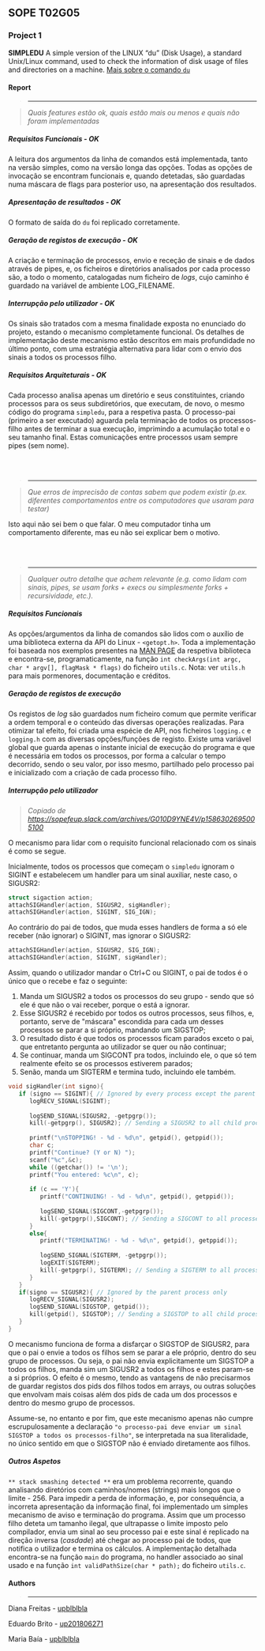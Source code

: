 SOPE T02G05
----------

### Project 1

**SIMPLEDU**
A simple version of the LINUX “du” (Disk Usage), a standard Unix/Linux command, used to check the information of disk usage of files and directories on a machine.
[Mais sobre o comando `du`](http://man7.org/linux/man-pages/man1/du.1.html)

#### Report

>-----------------------------------------------------------------------------

>*Quais features estão ok, quais estão mais ou menos e quais não foram implementadas*

##### Requisitos Funcionais - *OK*
A leitura dos argumentos da linha de comandos está implementada, tanto na versão simples, como na versão longa das opções.
Todas as opções de invocação se encontram funcionais e, quando detetadas, são guardadas numa máscara de flags para posterior uso, na apresentação dos resultados.

##### Apresentação de resultados - *OK*
O formato de saída do `du` foi replicado corretamente. 

##### Geração de registos de execução - *OK*
A criação e terminação de processos, envio e receção de sinais e de dados através de pipes, e, os ficheiros e diretórios analisados por cada processo são, a todo o momento, catalogadas num ficheiro de *logs*, cujo caminho é guardado na variável de ambiente LOG_FILENAME.

##### Interrupção pelo utilizador - *OK*
Os sinais são tratados com a mesma finalidade exposta no enunciado do projeto, estando o mecanismo completamente funcional. Os detalhes de implementação deste mecanismo estão descritos em mais profundidade no último ponto, com uma estratégia alternativa para lidar com o envio dos sinais a todos os processos filho.

##### Requisitos Arquiteturais - *OK*
Cada processo analisa apenas um diretório e seus constituintes, criando processos para os seus subdiretórios, que executam, de novo, o mesmo código do programa `simpledu`, para a respetiva pasta.
O processo-pai (primeiro a ser executado) aguarda pela terminação de todos os processos-filho antes de terminar a sua execução, imprimindo a acumulação total e o seu tamanho final.
Estas comunicações entre processos usam sempre pipes (sem nome).

<br>
<br>

>-----------------------------------------------------------------------------

>*Que erros de imprecisão de contas sabem que podem existir (p.ex. diferentes comportamentos entre os computadores que usaram para testar)*

<!-- ESCREVER RESPOSTA EM BAIXO DESTE COMENTÁRIO -->
Isto aqui não sei bem o que falar. 
O meu computador tinha um comportamento diferente, mas eu não sei explicar bem o motivo.

<br>
<br>

>-----------------------------------------------------------------------------

>*Qualquer outro detalhe que achem relevante (e.g. como lidam com sinais, pipes, se usam forks + execs ou simplesmente forks + recursividade, etc.).*

<!-- ESCREVER RESPOSTA EM BAIXO DESTE COMENTÁRIO -->
##### Requisitos Funcionais
As opções/argumentos da linha de comandos são lidos com o auxílio de uma biblioteca externa da API do Linux - `<getopt.h>`. Toda a implementação foi baseada nos exemplos presentes na [MAN PAGE](https://linux.die.net/man/3/getopt_long) da respetiva biblioteca e encontra-se, programaticamente, na função `int checkArgs(int argc, char * argv[], flagMask * flags)` do ficheiro `utils.c`. 
Nota: ver `utils.h` para mais pormenores, documentação e créditos.

##### Geração de registos de execução
Os registos de *log* são guardados num ficheiro comum que permite verificar a ordem temporal e o conteúdo das diversas operações realizadas. Para otimizar tal efeito, foi criada uma espécie de API, nos ficheiros `logging.c` e `logging.h` com as diversas opções/funções de registo. Existe uma variável global que guarda apenas o instante inicial de execução do programa e que é necessária em todos os processos, por forma a calcular o tempo decorrido, sendo o seu valor, por isso mesmo, partilhado pelo processo pai e inicializado com a criação de cada processo filho.

##### Interrupção pelo utilizador
> *Copiado de https://sopefeup.slack.com/archives/G010D9YNE4V/p1586302695005100*

O mecanismo para lidar com o requisito funcional relacionado com os sinais é como se segue.

Inicialmente, todos os processos que começam o `simpledu` ignoram o SIGINT e estabelecem um handler para um sinal auxiliar, neste caso, o SIGUSR2:

```c
struct sigaction action;
attachSIGHandler(action, SIGUSR2, sigHandler);
attachSIGHandler(action, SIGINT, SIG_IGN);
```

Ao contrário do pai de todos, que muda esses handlers de forma a só ele receber (não ignorar) o SIGINT, mas ignorar o SIGUSR2:

```c
attachSIGHandler(action, SIGUSR2, SIG_IGN);
attachSIGHandler(action, SIGINT, sigHandler);
```

Assim, quando o utilizador mandar o Ctrl+C ou SIGINT, o pai de todos é o único que o recebe e faz o seguinte:
1. Manda um SIGUSR2 a todos os processos do seu grupo - sendo que só ele é que não o vai receber, porque o está a ignorar.
2. Esse SIGUSR2 é recebido por todos os outros processos, seus filhos, e, portanto, serve de "máscara" escondida para cada um desses processos se parar a si próprio, mandando um SIGSTOP;
3. O resultado disto é que todos os processos ficam parados exceto o pai, que entretanto pergunta ao utilizador se quer ou não continuar;
4. Se continuar, manda um SIGCONT pra todos, incluindo ele, o que só tem realmente efeito se os processos estiverem parados;
5. Senão, manda um SIGTERM e termina tudo, incluindo ele também.

```c
void sigHandler(int signo){
   if (signo == SIGINT){ // Ignored by every process except the parent
      logRECV_SIGNAL(SIGINT);
               
      logSEND_SIGNAL(SIGUSR2, -getpgrp());
      kill(-getpgrp(), SIGUSR2); // Sending a SIGUSR2 to all child processess
      
      printf("\nSTOPPING! - %d - %d\n", getpid(), getppid());
      char c;
      printf("Continue? (Y or N) ");
      scanf("%c",&c);
      while ((getchar()) != '\n');
      printf("You entered: %c\n", c);
      
      if (c == 'Y'){
         printf("CONTINUING! - %d - %d\n", getpid(), getppid());
         
         logSEND_SIGNAL(SIGCONT,-getpgrp());
         kill(-getpgrp(),SIGCONT); // Sending a SIGCONT to all processess, including the parent himself
      }
      else{
         printf("TERMINATING! - %d - %d\n", getpid(), getppid());
         
         logSEND_SIGNAL(SIGTERM, -getpgrp());
         logEXIT(SIGTERM);
         kill(-getpgrp(), SIGTERM); // Sending a SIGTERM to all processess, including the parent himself
      }
   }
   if(signo == SIGUSR2){ // Ignored by the parent process only
      logRECV_SIGNAL(SIGUSR2);    
      logSEND_SIGNAL(SIGSTOP, getpid());    
      kill(getpid(), SIGSTOP); // Sending a SIGSTOP to all child processess themselves
   }
}
```

O mecanismo funciona de forma a disfarçar o SIGSTOP de SIGUSR2, para que o pai o envie a todos os filhos sem se parar a ele próprio, dentro do seu grupo de processos. Ou seja, o pai não envia explicitamente um SIGSTOP a todos os filhos, manda sim um SIGUSR2 a todos os filhos e estes param-se a si próprios. O efeito é o mesmo, tendo as vantagens de não precisarmos de guardar registos dos pids dos filhos todos em arrays, ou outras soluções que envolvam mais coisas além dos pids de cada um dos processos e dentro do mesmo grupo de processos.

Assume-se, no entanto e por fim, que este mecanismo apenas não cumpre escrupulosamente a declaração `"o processo-pai deve enviar um sinal SIGSTOP a todos os processos-filho"`, se interpretada na sua literalidade, no único sentido em que o SIGSTOP não é enviado diretamente aos filhos.

##### Outros Aspetos

`** stack smashing detected **` era um problema recorrente, quando analisando diretórios com caminhos/nomes (strings) mais longos que o limite - 256. Para impedir a perda de informação, e, por consequência, a incorreta apresentação da informação final, foi implementado um simples mecanismo de aviso e terminação do programa. Assim que um processo filho deteta um tamanho ilegal, que ultrapasse o limite imposto pelo compilador, envia um sinal ao seu processo pai e este sinal é replicado na direção inversa (*casdade*) até chegar ao processo pai de todos, que notifica o utilizador e termina os cálculos. A implementação detalhada encontra-se na função `main` do programa, no handler associado ao sinal usado e na função `int validPathSize(char * path);` do ficheiro `utils.c`.

#### Authors
>----

Diana Freitas - [upblblbla](mailto:oteuemailbonitodaup)

Eduardo Brito - [up201806271](mailto:up201806271@fe.up.pt)

Maria Baía - [upblblbla](mailto:oteuemailbonitodaup)